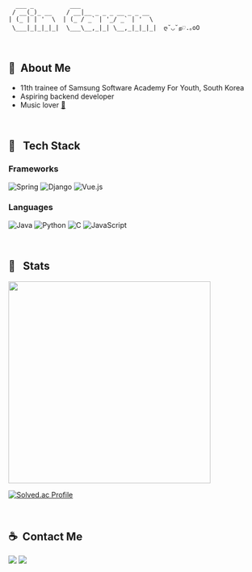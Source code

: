 ```
  ___ _          ___                     
 / __(_)_ __    / __|__ _ _ _ __ _ _ __  
| (_ | | '  \  | (_ / _` | '_/ _` | '  \ 
 \___|_|_|_|_|  \___\__,_|_| \__,_|_|_|_|  ღ˘◡˘ற♡.｡oO
```
<br>

## 🍧&nbsp;&nbsp;About Me 
- 11th trainee of Samsung Software Academy For Youth, South Korea
- Aspiring backend developer
- Music lover [🌊](https://www.instagram.com/cosmicsurfin8)

<br>

## 🍮 &nbsp;&nbsp;Tech Stack 

### Frameworks
![Spring](https://img.shields.io/badge/spring-%236DB33F.svg?style=for-the-badge&logo=spring&logoColor=white)
![Django](https://img.shields.io/badge/django-%23092E20.svg?style=for-the-badge&logo=django&logoColor=white)
![Vue.js](https://img.shields.io/badge/Vue%20js-35495E?style=for-the-badge&logo=vuedotjs&logoColor=4FC08D)


### Languages
![Java](https://img.shields.io/badge/java-%23ED8B00.svg?style=for-the-badge&logo=openjdk&logoColor=white)
![Python](https://img.shields.io/badge/python-3670A0?style=for-the-badge&logo=python&logoColor=ffdd54)
![C](https://img.shields.io/badge/C-00599C?style=for-the-badge&logo=c&logoColor=white)
![JavaScript](https://img.shields.io/badge/javascript-%23323330.svg?style=for-the-badge&logo=javascript&logoColor=%23F7DF1E)

<br>

## 🍡 &nbsp;&nbsp;Stats

<a href="https://github.com/anuraghazra/github-readme-stats">
    <img src="https://github-readme-stats.vercel.app/api/top-langs/?username=garamgim&layout=donut&show_icons=true&theme=material-palenight&hide_border=true&bg_color=20232a&icon_color=58A6FF&text_color=fff&title_color=58A6FF&count_private=true&exclude_repo=Face-Transfer-Application" width=400px /> 
</a>  

<br>

[![Solved.ac Profile](http://mazassumnida.wtf/api/v2/generate_badge?boj=garamgim)](https://solved.ac/garamgim/) 


<br>

## ☕️&nbsp;&nbsp;Contact Me 

 [<img src="https://img.shields.io/badge/LinkedIn-0077B5?style=for-the-badge&logo=linkedin&logoColor=white" />](https://www.linkedin.com/in/garam-g-b09439148/)
[<img src="https://img.shields.io/badge/Velog-0DBD8B?style=for-the-badge&logo=vimeo&logoColor=white" />](https://velog.io/@sallycinnamon)

<br>
